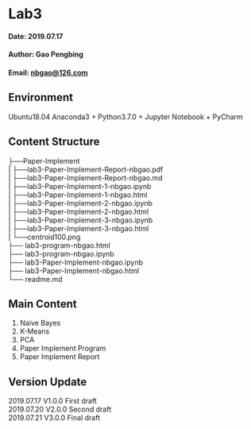 # Lab3
#### Date: 2019.07.17
#### Author: Gao Pengbing
#### Email: nbgao@126.com

## Environment
Ubuntu18.04
Anaconda3 + Python3.7.0 + Jupyter Notebook + PyCharm

## Content Structure   
├──Paper-Implement  
| ├──lab3-Paper-Implement-Report-nbgao.pdf  
| ├──lab3-Paper-Implement-Report-nbgao.md  
| ├──lab3-Paper-Implement-1-nbgao.ipynb  
| ├──lab3-Paper-Implement-1-nbgao.html  
| ├──lab3-Paper-Implement-2-nbgao.ipynb  
| ├──lab3-Paper-Implement-2-nbgao.html  
| ├──lab3-Paper-Implement-3-nbgao.ipynb  
| ├──lab3-Paper-Implement-3-nbgao.html  
| └──centroid100.png  
├── lab3-program-nbgao.html  
├── lab3-program-nbgao.ipynb    
├── lab3-Paper-Implement-nbgao.ipynb  
├── lab3-Paper-Implement-nbgao.html  
└── readme.md  

##  Main Content
1. Naive Bayes
2. K-Means
3. PCA
4. Paper Implement Program
5. Paper Implement Report

## Version Update
2019.07.17 V1.0.0 First draft  
2019.07.20 V2.0.0 Second draft  
2019.07.21 V3.0.0 Final draft


